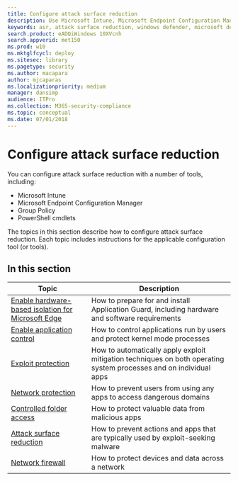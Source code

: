 ```yaml
---
title: Configure attack surface reduction
description: Use Microsoft Intune, Microsoft Endpoint Configuration Manager, Powershell cmdlets, and Group Policy to configure attack surface reduction.
keywords: asr, attack surface reduction, windows defender, microsoft defender, antivirus, av
search.product: eADQiWindows 10XVcnh
search.appverid: met150
ms.prod: w10
ms.mktglfcycl: deploy
ms.sitesec: library
ms.pagetype: security
ms.author: macapara
author: mjcaparas
ms.localizationpriority: medium
manager: dansimp
audience: ITPro
ms.collection: M365-security-compliance 
ms.topic: conceptual
ms.date: 07/01/2018
---
```


# Configure attack surface reduction

You can configure attack surface reduction with a number of tools, including:

* Microsoft Intune
* Microsoft Endpoint Configuration Manager
* Group Policy
* PowerShell cmdlets

The topics in this section describe how to configure attack surface reduction. Each topic includes instructions for the applicable configuration tool (or tools).

## In this section

Topic | Description
-|-
[Enable hardware-based isolation for Microsoft Edge](../windows-defender-application-guard/install-wd-app-guard.md) | How to prepare for and install Application Guard, including hardware and software requirements
[Enable application control](../windows-defender-application-control/windows-defender-application-control.md)|How to control applications run by users and protect kernel mode processes
[Exploit protection](./enable-exploit-protection.md)|How to automatically apply exploit mitigation techniques on both operating system processes and on individual apps
[Network protection](./enable-network-protection.md)|How to prevent users from using any apps to access dangerous domains
[Controlled folder access](./enable-controlled-folders.md)|How to protect valuable data from malicious apps
[Attack surface reduction](./enable-attack-surface-reduction.md)|How to prevent actions and apps that are typically used by exploit-seeking malware
[Network firewall](../windows-firewall/windows-firewall-with-advanced-security-deployment-guide.md)|How to protect devices and data across a network
